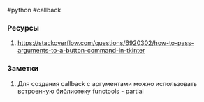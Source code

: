 #python #callback 

### Ресурсы
1. https://stackoverflow.com/questions/6920302/how-to-pass-arguments-to-a-button-command-in-tkinter

### Заметки
1. Для создания callback  с аргументами можно использовать встроенную библиотеку functools - partial